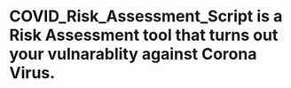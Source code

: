 # COVID_Risk_Assessment_Script is a Risk Assessment tool that turns out your vulnarablity against Corona Virus.
